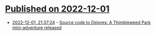 # [Published on 2022-12-01](index.md)

* [2022-12-01, 21:37:24](https://lobste.rs/s/ieemsg/source_code_delores_thimbleweed_park) - [Source code to Delores: A Thimbleweed Park mini-adventure released](https://github.com/grumpygamer/DeloresDev)
